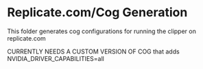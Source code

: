 # Replicate.com/Cog Generation

This folder generates cog configurations for running the clipper on replicate.com

CURRENTLY NEEDS A CUSTOM VERSION OF COG that adds NVIDIA_DRIVER_CAPABILITIES=all